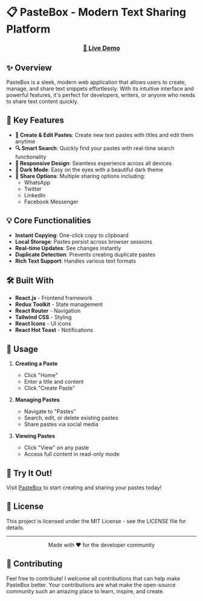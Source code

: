 # 📋 PasteBox - Modern Text Sharing Platform

<div align="center">
  <h3><a href="https://paste-box-cyan.vercel.app/" target="_blank">🚀 Live Demo</a></h3>
</div>

## ✨ Overview

PasteBox is a sleek, modern web application that allows users to create, manage, and share text snippets effortlessly. With its intuitive interface and powerful features, it's perfect for developers, writers, or anyone who needs to share text content quickly.

## 🎯 Key Features

- **📝 Create & Edit Pastes**: Create new text pastes with titles and edit them anytime
- **🔍 Smart Search**: Quickly find your pastes with real-time search functionality
- **📱 Responsive Design**: Seamless experience across all devices
- **🌙 Dark Mode**: Easy on the eyes with a beautiful dark theme
- **🔗 Share Options**: Multiple sharing options including:
  - WhatsApp
  - Twitter
  - LinkedIn
  - Facebook Messenger

## 💡 Core Functionalities

- **Instant Copying**: One-click copy to clipboard
- **Local Storage**: Pastes persist across browser sessions
- **Real-time Updates**: See changes instantly
- **Duplicate Detection**: Prevents creating duplicate pastes
- **Rich Text Support**: Handles various text formats

## 🛠️ Built With

- **React.js** - Frontend framework
- **Redux Toolkit** - State management
- **React Router** - Navigation
- **Tailwind CSS** - Styling
- **React Icons** - UI icons
- **React Hot Toast** - Notifications


## 🌟 Usage

1. **Creating a Paste**
   - Click "Home"
   - Enter a title and content
   - Click "Create Paste"

2. **Managing Pastes**
   - Navigate to "Pastes"
   - Search, edit, or delete existing pastes
   - Share pastes via social media

3. **Viewing Pastes**
   - Click "View" on any paste
   - Access full content in read-only mode

## 🔗 Try It Out!

Visit [PasteBox](https://paste-box-cyan.vercel.app/) to start creating and sharing your pastes today!

## 📄 License

This project is licensed under the MIT License - see the LICENSE file for details.

---

<div align="center">
  <p>Made with ❤️ for the developer community</p>
</div>

## 👥 Contributing

Feel free to contribute! I welcome all contributions that can help make PasteBox better. Your contributions are what make the open-source community such an amazing place to learn, inspire, and create.

